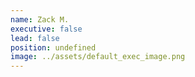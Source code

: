 ```yaml
---
name: Zack M.
executive: false
lead: false
position: undefined
image: ../assets/default_exec_image.png
---
```

